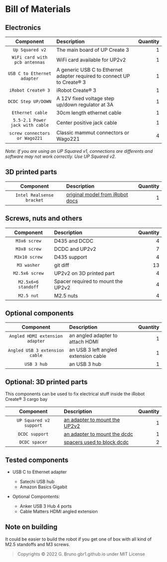 # Bill of Materials

## Electronics

| Component | Description | Quantity |
| :---:         |     :---      |          ---: |
| `Up Squared v2`  | The main board of UP Create 3 | 1 |
| `WiFi card with pcb antennas` | WiFi card available for UP2v2 | 1 |
| `USB C to Ethernet adapter`  | A generic USB C to Ethernet adapter required to connect UP to Create® 3 | 1 |
| `iRobot Create® 3`  | iRobot Create® 3 | 1 |
| `DCDC Step UP/DOWN` | A 12V fixed voltage step up/down regulator at 3A | 1 |
| `Ethernet cable` | 30cm length ethernet cable | 1 |
| `5.5-2.1 Power jack with cable` | Center positive jack cable | 1 |
| `screw connectors or Wago221` | Classic mammut connectors or Wago221 | 4 |


*Note: If you are using an UP Squared v1, connections are differents and software may not work correctly. Use UP Squared v2.*

## 3D printed parts

| Component | Description | Quantity |
| :---:         |     :---      |          ---: |
| `Intel Realsense bracket`  | [original model from iRobot docs](../mechanics/3d_parts/C3-RealSense-D435-Mount.stl) | 1 |


## Screws, nuts and others

| Component | Description | Quantity |
| :---:         |     :---      |          ---: |
| `M3x6 screw`  | D435 and DCDC | 4 |
| `M3x8 screw` | DCDC and UP2v2 | 7 |
| `M3x10 screw` | D435 support    | 4 |
| `M3 washer`   | git diff       | 13 |
| `M2.5x6 screw` | UP2v2 on 3D printed part | 4 |
| `M2.5x6+6 standoff` | Spacer required to mount the UP2v2 | 4 |
| `M2.5 nut` | M2.5 nuts | 4 |


## Optional components

| Component | Description | Quantity |
| :---:         |     :---      |          ---: |
| `Angled HDMI extension adapter`  | an angled adapter to attach HDMI | 1 |
| `Angled USB 3 extension cable` | an USB 3 left angled extension cable | 1 |
| `USB 3 hub` | an USB 3 hub | 1 |

## Optional: 3D printed parts

This components can be used to fix electrical stuff inside the iRobot Create® 3 cargo bay

| Component | Description | Quantity |
| :---:         |     :---      |          ---: |
| `UP Squared v2 support` | [an adapter to mount the UP2v2](../mechanics/3d_parts/adapter%20up2v2%20v2.stl) | 1 |
| `DCDC support` | [an adapter to mount the dcdc](../mechanics/3d_parts/dcdc_support%20v3.stl) | 1 |
| `DCDC spacer` | [spacers used to block dcdc](../mechanics/3d_parts/dcdc_spacer%20v1.stl) | 2 |



## Tested components

- USB C to Ethernet adapter
    - Satechi USB hub
    - Amazon Basics Gigabit

- Optional Compontents:
    - Anker USB 3 Hub 4 ports
    - Cable Matters HDMI angled extension


## Note on building

It could be easier to build the robot if you get one of box with all kind of M2.5 standoffs and M3 screws.



>Copyrights © 2022 G. Bruno gbr1.github.io under MIT License







